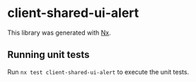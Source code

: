 # client-shared-ui-alert

This library was generated with [Nx](https://nx.dev).

## Running unit tests

Run `nx test client-shared-ui-alert` to execute the unit tests.
